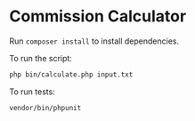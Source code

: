 # Commission Calculator

Run `composer install` to install dependencies.

To run the script:
```bash
php bin/calculate.php input.txt
```

To run tests:
```bash
vendor/bin/phpunit
```